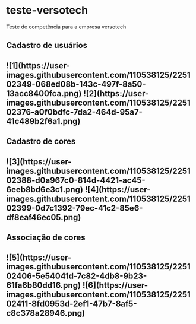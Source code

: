 # teste-versotech
Teste de competência para a empresa versotech

<h2>Cadastro de usuários<h2>
  ![1](https://user-images.githubusercontent.com/110538125/225102349-068ed08b-143c-497f-8a50-13acc8400fca.png)
  ![2](https://user-images.githubusercontent.com/110538125/225102376-a0f0bdfc-7da2-464d-95a7-41c489b2f6a1.png)

<h2>Cadastro de cores<h2>
  ![3](https://user-images.githubusercontent.com/110538125/225102388-d0a967c0-814d-4421-ac45-6eeb8bd6e3c1.png)
  ![4](https://user-images.githubusercontent.com/110538125/225102399-0d7c1392-79ec-41c2-85e6-df8eaf46ec05.png)

<h2>Associação de cores<h2>
  ![5](https://user-images.githubusercontent.com/110538125/225102406-5e54041d-7c82-4db8-9b23-61fa6b80dd16.png)
  ![6](https://user-images.githubusercontent.com/110538125/225102411-8fd0953d-2ef1-47b7-8af5-c8c378a28946.png)
